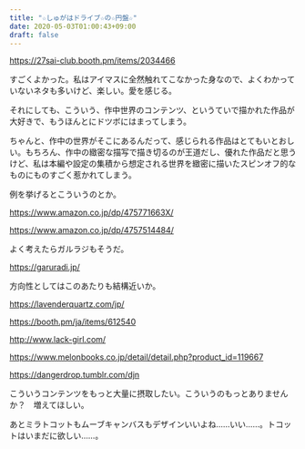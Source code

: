 ```yaml
---
title: "☆しゅがはドライブ☆の☆円盤☆"
date: 2020-05-03T01:00:43+09:00
draft: false
---
```


https://27sai-club.booth.pm/items/2034466

すごくよかった。私はアイマスに全然触れてこなかった身なので、よくわかっていないネタも多いけど、楽しい。愛を感じる。

それにしても、こういう、作中世界のコンテンツ、というていで描かれた作品が大好きで、もうほんとにドツボにはまってしまう。

ちゃんと、作中の世界がそこにあるんだって、感じられる作品はとてもいとおしい。もちろん、作中の緻密な描写で描き切るのが王道だし、優れた作品だと思うけど、私は本編や設定の集積から想定される世界を緻密に描いたスピンオフ的なものにものすごく惹かれてしまう。

例を挙げるとこういうのとか。

https://www.amazon.co.jp/dp/475771663X/

https://www.amazon.co.jp/dp/4757514484/

よく考えたらガルラジもそうだ。

https://garuradi.jp/

方向性としてはこのあたりも結構近いか。

https://lavenderquartz.com/jp/

https://booth.pm/ja/items/612540

http://www.lack-girl.com/

https://www.melonbooks.co.jp/detail/detail.php?product_id=119667

https://dangerdrop.tumblr.com/djn

こういうコンテンツをもっと大量に摂取したい。こういうのもっとありませんか？　増えてほしい。

あとミラトコットもムーブキャンバスもデザインいいよね……いい……。トコットはいまだに欲しい……。